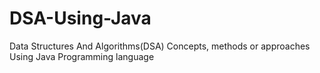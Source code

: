 # DSA-Using-Java
Data Structures And Algorithms(DSA) Concepts, methods or approaches Using Java Programming language
